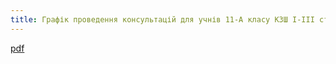 ```yaml
---
title: Графік проведення консультацій для учнів 11-А класу КЗШ І-ІІІ ст. №55 до ДПА (ЗНО - 2019)
---
```


[pdf](1.pdf)
